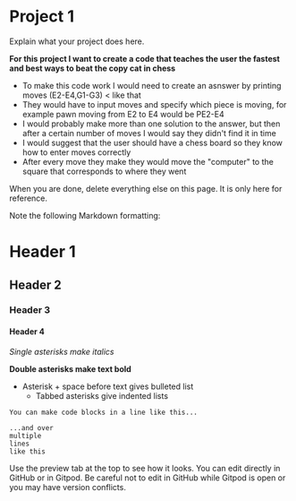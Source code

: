 # Project 1

Explain what your project does here.

**For this project I want to create a code that teaches the user the fastest and best ways to beat the copy cat in chess**
 * To make this code work I would need to create an asnswer by printing moves (E2-E4,G1-G3) < like that
 * They would have to input moves and specify which piece is moving, for example pawn moving from E2 to E4 would be PE2-E4
 * I would probably make more than one solution to the answer, but then after a certain number of moves I would say they didn't find it in time
 * I would suggest that the user should have a chess board so they know how to enter moves correctly
 * After every move they make they would move the "computer" to the square that corresponds to where they went

When you are done, delete everything else on this page. It is only here for reference.

Note the following Markdown formatting:

# Header 1
## Header 2
### Header 3
#### Header 4

*Single asterisks make italics*

**Double asterisks make text bold**

* Asterisk + space before text gives bulleted list
  * Tabbed asterisks give indented lists

`You can make code blocks in a line like this...`

```
...and over 
multiple
lines
like this
```

Use the preview tab at the top to see how it looks. You can edit directly in GitHub or in Gitpod. Be careful not to edit in GitHub while Gitpod is open or you may have version conflicts.


